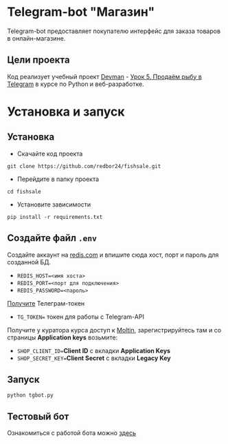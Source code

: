 # Telegram-bot "Магазин"
Telegram-bot предоставляет покупателю интерфейс для заказа товаров в онлайн-магазине.

## Цели проекта
Код реализует учебный проект [Devman](https://dvmn.org) - 
[Урок 5. Продаём рыбу в Telegram](https://dvmn.org/modules/chat-bots/lesson/fish-shop/)
в курсе по Python и веб-разработке.

# Установка и запуск

## Установка
- Скачайте код проекта
```commandline
git clone https://github.com/redbor24/fishsale.git
```
- Перейдите в папку проекта
```commandline
cd fishsale
```
- Установите зависимости
```
pip install -r requirements.txt
```

## Создайте файл `.env`
Создайте аккаунт на [redis.com](http://redis.com) и впишите сюда хост, порт и пароль для созданной БД.
  - `REDIS_HOST=<имя хоста>`
  - `REDIS_PORT=<порт для подключения>`
  - `REDIS_PASSWORD=<пароль>`

[Получите](https://t.me/botfather) Телеграм-токен
  - `TG_TOKEN=` токен для работы с Telegram-API

Получите у куратора курса доступ к [Moltin](https://euwest.cm.elasticpath.com/), зарегистрируйтесь там
и со страницы **Application keys** возьмите: 
  - `SHOP_CLIENT_ID=`**Client ID** с вкладки **Application Keys**
  - `SHOP_SECRET_KEY=`**Client Secret** с вкладки **Legacy Key**

## Запуск 
```
python tgbot.py
```

## Тестовый бот 
Ознакомиться с работой бота можно [здесь](https://t.me/fishsale_bot) 


